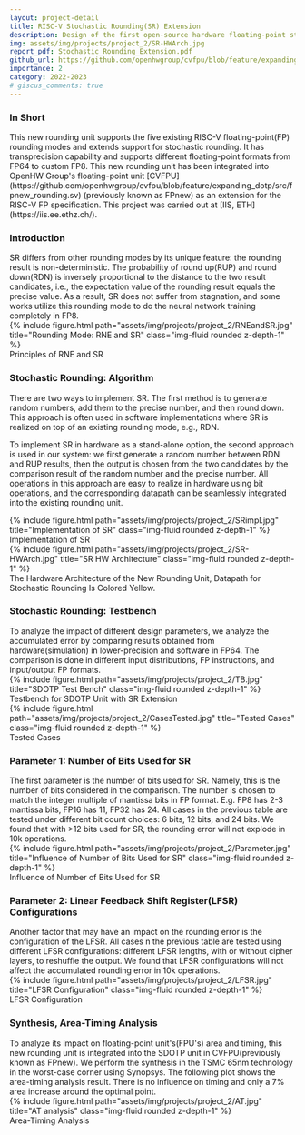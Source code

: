 ```yaml
---
layout: project-detail
title: RISC-V Stochastic Rounding(SR) Extension
description: Design of the first open-source hardware floating-point stochastic rounding unit. This unit also has trans-precision capability.
img: assets/img/projects/project_2/SR-HWArch.jpg
report_pdf: Stochastic_Rounding_Extension.pdf
github_url: https://github.com/openhwgroup/cvfpu/blob/feature/expanding_dotp/src/fpnew_rounding.sv
importance: 2
category: 2022-2023
# giscus_comments: true
---
```


<h3 class="card-title"><span class="font-weight-bold">In Short</span></h3>
This new rounding unit supports the five existing RISC-V floating-point(FP) rounding modes and extends support for <span class="font-weight-bold">stochastic rounding</span>. It has <span class="font-weight-bold">transprecision capability</span> and supports different floating-point formats from FP64 to custom FP8. This new rounding unit has been integrated into OpenHW Group's floating-point unit [CVFPU](https://github.com/openhwgroup/cvfpu/blob/feature/expanding_dotp/src/fpnew_rounding.sv) (previously known as FPnew) as an <span class="font-weight-bold">extension for the RISC-V FP specification</span>. This project was carried out at [IIS, ETH](https://iis.ee.ethz.ch/).


<h3 class="card-title"><span class="font-weight-bold">Introduction</span></h3>
SR differs from other rounding modes by its unique feature: the rounding result is <span class="font-weight-bold">non-deterministic</span>. The probability of round up(RUP) and round down(RDN) is inversely proportional to the distance to the two result candidates, i.e., <span class="font-weight-bold">the expectation value of the rounding result equals the precise value</span>. As a result, SR <span class="font-weight-bold">does not suffer from stagnation</span>, and some works utilize this rounding mode to do the neural network training completely in FP8.
<div class="row">
    <div class="col-sm mt-3 mt-md-0">
        {% include figure.html path="assets/img/projects/project_2/RNEandSR.jpg" title="Rounding Mode: RNE and SR" class="img-fluid rounded z-depth-1" %}
    </div>
</div>
<div class="caption">
    Principles of RNE and SR
</div>

<h3 class="card-title"><span class="font-weight-bold">Stochastic Rounding: Algorithm</span></h3>
There are <span class="font-weight-bold">two ways</span> to implement SR. The first method is to generate random numbers, add them to the precise number, and then round down. This approach is often used in <span class="font-weight-bold">software</span> implementations where SR is realized on top of an existing rounding mode, e.g., RDN. 

To implement SR in <span class="font-weight-bold">hardware</span> as a stand-alone option, the second approach is used in our system: we first generate a random number between RDN and RUP results, then the <span class="font-weight-bold">output is chosen from the two candidates by the comparison result of the random number and the precise number</span>. All operations in this approach are easy to realize in hardware using bit operations, and the corresponding datapath can be seamlessly integrated into the existing rounding unit.

<div class="row">
    <div class="col-sm mt-3 mt-md-0">
        {% include figure.html path="assets/img/projects/project_2/SRimpl.jpg" title="Implementation of SR" class="img-fluid rounded z-depth-1" %}
    </div>
</div>
<div class="caption">
    Implementation of SR
</div>

<div class="row justify-content-sm-center">
    <div class="col-sm-10 mt-3 mt-md-0">
        {% include figure.html path="assets/img/projects/project_2/SR-HWArch.jpg" title="SR HW Architecture" class="img-fluid rounded z-depth-1" %}
    </div>
</div>
<div class="caption">
    The Hardware Architecture of the New Rounding Unit, Datapath for Stochastic Rounding Is Colored Yellow.
</div>

<h3 class="card-title"><span class="font-weight-bold">Stochastic Rounding: Testbench</span></h3>
To analyze the impact of different design parameters, we analyze the <span class="font-weight-bold">accumulated error</span> by comparing results obtained from hardware(simulation) in lower-precision and software in FP64. The comparison is done in different <span class="font-weight-bold">input distributions, FP instructions, and input/output FP formats</span>.

<div class="row justify-content-sm-center">
    <div class="col-sm-10 mt-3 mt-md-0">
        {% include figure.html path="assets/img/projects/project_2/TB.jpg" title="SDOTP Test Bench" class="img-fluid rounded z-depth-1" %}
    </div>
</div>
<div class="caption">
    Testbench for SDOTP Unit with SR Extension
</div>

<div class="row justify-content-sm-center">
    <div class="col-sm-8 mt-3 mt-md-0">
        {% include figure.html path="assets/img/projects/project_2/CasesTested.jpg" title="Tested Cases" class="img-fluid rounded z-depth-1" %}
    </div>
</div>
<div class="caption">
    Tested Cases
</div>

<h3 class="card-title"><span class="font-weight-bold">Parameter 1: Number of Bits Used for SR</span></h3>
The first parameter is the number of bits used for SR. Namely, this is the <span class="font-weight-bold">number of bits considered in the comparison</span>. The number is chosen to match the integer multiple of mantissa bits in FP format. E.g. FP8 has 2-3 mantissa bits, FP16 has 11, FP32 has 24. <span class="font-weight-bold">All cases</span> in the previous table are tested under different bit count choices: 6 bits, 12 bits, and 24 bits. We found that <span class="font-weight-bold">with >12 bits used for SR, the rounding error will not explode in 10k operations</span>.
<div class="row">
    <div class="col-sm mt-3 mt-md-0">
        {% include figure.html path="assets/img/projects/project_2/Parameter.jpg" title="Influence of Number of Bits Used for SR" class="img-fluid rounded z-depth-1" %}
    </div>
</div>
<div class="caption">
    Influence of Number of Bits Used for SR
</div>

<h3 class="card-title"><span class="font-weight-bold">Parameter 2: Linear Feedback Shift Register(LFSR) Configurations</span></h3>
Another factor that may have an impact on the rounding error is the configuration of the LFSR. <span class="font-weight-bold">All cases</span> n the previous table are tested using different LFSR configurations: different LFSR lengths, with or without cipher layers, to reshuffle the output. We found that <span class="font-weight-bold">LFSR configurations will not affect the accumulated rounding error in 10k operations</span>.
<div class="row justify-content-sm-center">
    <div class="col-sm-8 mt-3 mt-md-0">
        {% include figure.html path="assets/img/projects/project_2/LFSR.jpg" title="LFSR Configuration" class="img-fluid rounded z-depth-1" %}
    </div>
</div>
<div class="caption">
    LFSR Configuration
</div>

<h3 class="card-title"><span class="font-weight-bold">Synthesis, Area-Timing Analysis</span></h3>
To analyze its impact on floating-point unit's(FPU's) area and timing, this new rounding unit is integrated into the SDOTP unit in CVFPU(previously known as FPnew). We perform the synthesis in the TSMC 65nm technology in the worst-case corner using Synopsys. The following plot shows the area-timing analysis result. <span class="font-weight-bold">There is no influence on timing and only a 7% area increase around the optimal point</span>.
<div class="row">
    <div class="col-sm mt-3 mt-md-0">
        {% include figure.html path="assets/img/projects/project_2/AT.jpg" title="AT analysis" class="img-fluid rounded z-depth-1" %}
    </div>
</div>
<div class="caption">
    Area-Timing Analysis
</div>

